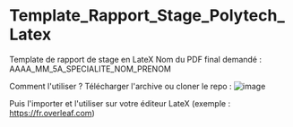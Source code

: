 # Template_Rapport_Stage_Polytech_Latex
Template de rapport de stage en LateX
Nom du PDF final demandé : AAAA_MM_5A_SPECIALITE_NOM_PRENOM

Comment l'utiliser ?
Télécharger l'archive ou cloner le repo :
![image](https://user-images.githubusercontent.com/46576952/156882294-df1c6cbe-b5b8-4b1f-958f-65d4c2228846.png)

Puis l'importer et l'utiliser sur votre éditeur LateX (exemple : https://fr.overleaf.com)
